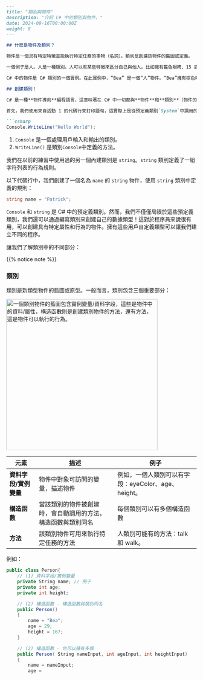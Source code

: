 ```markdown
---
title: "類別與物件"
description: "介紹 C# 中的類別與物件。"
date: 2024-09-16T00:00:00Z
weight: 8
---

## 什麼是物件及類別？

物件是一個具有特定特徵並能執行特定任務的事物（名詞）。類別是創建該物件的藍圖或定義。

一個例子是人。人是一種類別。人可以有某些特徵來區分自己與他人。比如擁有藍色眼睛、15 歲等等。人也可以執行某些任務，如行走、交談等。

C# 中的物件是 C# 類別的一個實例。在此實例中，“Bea” 是一個“人”物件。“Bea”擁有棕色眼睛，這是一個“Bea”的屬性（或資料字段）。“Bea”能講英語，也能講西班牙語，這些是“Bea”能執行的方法。

## 創建類別！

C# 是一種**物件導向**編程語言，這意味著在 C# 中一切都與**物件**和**類別**（物件的藍圖）相關。

首先，我們使用來自活動 1 的代碼行來打印語句，這實際上是從預定義類別`System`中調用的方法！

```csharp
Console.WriteLine("Hello World");
```

1. `Console` 是一個處理用戶輸入和輸出的類別。
3. `WriteLine()` 是類別`Console`中定義的方法。

我們在以前的練習中使用過的另一個內建類別是 `string`。`string` 類別定義了一組字符列表的行為規則。

以下代碼行中，我們創建了一個名為 `name` 的 `string` 物件，使用 `string` 類別中定義的規則：

```csharp
string name = "Patrick";
```

`Console` 和 `string` 是 C# 中的預定義類別。然而，我們不僅僅局限於這些預定義類別，我們還可以通過編寫類別來創建自己的數據類型！這對於程序員來說很有用，可以創建具有特定屬性和行為的物件。擁有這些用戶自定義類型可以讓我們建立不同的程序。

讓我們了解類別中的不同部分：

{{% notice note %}}
### 類別
類別是新類型物件的藍圖或原型。一般而言，類別包含三個重要部分：

<img src="../images/class.png" height="400" alt="一個類別物件的藍圖包含實例變量/資料字段，這些是物件中的資料/屬性，構造函數則是創建類別物件的方法，還有方法，這是物件可以執行的行為。" /> 

**元素** | **描述** | **例子**
---|---|---
**資料字段/實例變量** | 物件中對象可訪問的變量，描述物件 | 例如，一個人類別可以有字段：eyeColor、age、height。
**構造函數** | 當該類別的物件被創建時，會自動調用的方法，構造函數與類別同名 | 每個類別可以有多個構造函數
**方法** | 該類別物件可用來執行特定任務的方法 | 人類別可能有的方法：talk 和 walk。

例如：

```csharp
public class Person{
    // (1) 資料字段/實例變量
    private String name; // 例子
    private int age;
    private int height;

    // (2) 構造函數 - 構造函數與類別同名
    public Person()
    {
        name = "Bea";
        age = 29;
        height = 167;
    }

    // (2) 構造函數 - 你可以擁有多個
    public Person( String nameInput, int ageInput, int heightInput)
    {
        name = nameInput;
        age =